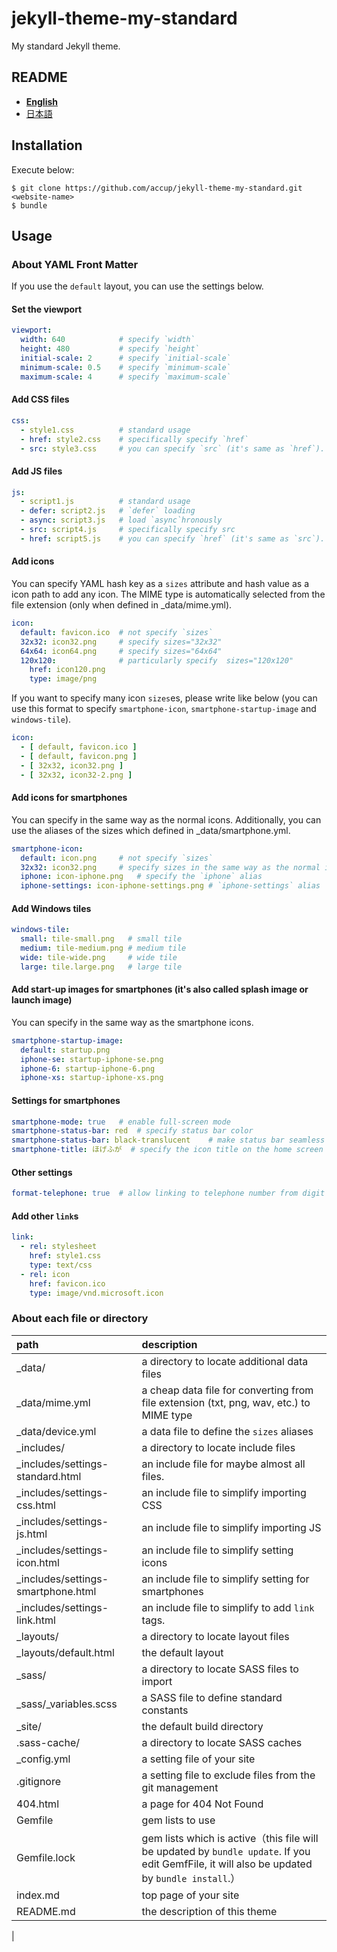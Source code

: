 # jekyll-theme-my-standard
My standard Jekyll theme.

## README
- [__English__](./EN.md)
- [日本語](./JP.md)

## Installation
Execute below:

    $ git clone https://github.com/accup/jekyll-theme-my-standard.git <website-name>
    $ bundle


## Usage
### About YAML Front Matter
If you use the `default` layout, you can use the settings below.

#### Set the viewport
```yaml
viewport:
  width: 640            # specify `width`
  height: 480           # specify `height`
  initial-scale: 2      # specify `initial-scale`
  minimum-scale: 0.5    # specify `minimum-scale`
  maximum-scale: 4      # specify `maximum-scale`
```

#### Add CSS files
```yaml
css:
  - style1.css          # standard usage
  - href: style2.css    # specifically specify `href`
  - src: style3.css     # you can specify `src` (it's same as `href`).
```

#### Add JS files
```yaml
js:
  - script1.js          # standard usage
  - defer: script2.js   # `defer` loading
  - async: script3.js   # load `async`hronously
  - src: script4.js     # specifically specify src
  - href: script5.js    # you can specify `href` (it's same as `src`).
```

#### Add icons
You can specify YAML hash key as a `sizes` attribute and hash value as a icon path to add any icon. The MIME type is automatically selected from the file extension (only when defined in _data/mime.yml). 
```yaml
icon:
  default: favicon.ico  # not specify `sizes`
  32x32: icon32.png     # specify sizes="32x32"
  64x64: icon64.png     # specify sizes="64x64"
  120x120:              # particularly specify  sizes="120x120"
    href: icon120.png
    type: image/png
```

If you want to specify  many icon `sizes`es, please write like below (you can use this format to specify `smartphone-icon`, `smartphone-startup-image` and `windows-tile`).
```yaml
icon:
  - [ default, favicon.ico ]
  - [ default, favicon.png ]
  - [ 32x32, icon32.png ]
  - [ 32x32, icon32-2.png ]
```

#### Add icons for smartphones
You can specify in the same way as the normal icons. Additionally, you can use the aliases of the sizes which defined in _data/smartphone.yml.
```yaml
smartphone-icon:
  default: icon.png     # not specify `sizes`
  32x32: icon32.png     # specify sizes in the same way as the normal icons
  iphone: icon-iphone.png   # specify the `iphone` alias
  iphone-settings: icon-iphone-settings.png # `iphone-settings` alias
```

#### Add Windows tiles
```yaml
windows-tile:
  small: tile-small.png   # small tile
  medium: tile-medium.png # medium tile
  wide: tile-wide.png     # wide tile
  large: tile.large.png   # large tile
```

#### Add start-up images for smartphones (it's also called splash image or launch image)
You can specify in the same way as the smartphone icons.
```yaml
smartphone-startup-image:
  default: startup.png
  iphone-se: startup-iphone-se.png
  iphone-6: startup-iphone-6.png
  iphone-xs: startup-iphone-xs.png
```

#### Settings for smartphones
```yaml
smartphone-mode: true   # enable full-screen mode
smartphone-status-bar: red  # specify status bar color
smartphone-status-bar: black-translucent    # make status bar seamless
smartphone-title: ほげふが  # specify the icon title on the home screen
```

#### Other settings
```yaml
format-telephone: true  # allow linking to telephone number from digit sequence（It's disabled when specifying falsy value. Normally disabled.）
```

#### Add other `link`s
```yaml
link:
  - rel: stylesheet
    href: style1.css
    type: text/css
  - rel: icon
    href: favicon.ico
    type: image/vnd.microsoft.icon
```


### About each file or directory

|path|description|
|:--|:--|
|_data/         |a directory to locate additional data files
|_data/mime.yml |a cheap data file for converting from file extension (txt, png, wav, etc.) to MIME type
|_data/device.yml|a data file to define the `sizes` aliases
|_includes/     |a directory to locate include files
|_includes/settings-standard.html|an include file for maybe almost all files.
|_includes/settings-css.html|an include file to simplify importing CSS
|_includes/settings-js.html|an include file to simplify importing JS
|_includes/settings-icon.html|an include file to simplify setting icons
|_includes/settings-smartphone.html|an include file to simplify setting for smartphones
|_includes/settings-link.html|an include file to simplify to add `link` tags.
|_layouts/      |a directory to locate layout files
|_layouts/default.html|the default layout
|_sass/         |a directory to locate SASS files to import
|_sass/_variables.scss|a SASS file to define standard constants
|_site/         |the default build directory
|.sass-cache/   |a directory to locate SASS caches
|_config.yml    |a setting file of your site
|.gitignore     |a setting file to exclude files from the git management
|404.html       |a page for 404 Not Found
|Gemfile        |gem lists to use
|Gemfile.lock   |gem lists which is active（this file will be updated by `bundle update`. If you edit GemfFile, it will also be updated by `bundle install`.）
|index.md       |top page of your site
|README.md      |the description of this theme
|


